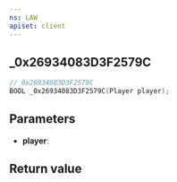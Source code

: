 ```yaml
---
ns: LAW
apiset: client
---
```

## _0x26934083D3F2579C

```c
// 0x26934083D3F2579C
BOOL _0x26934083D3F2579C(Player player);
```


## Parameters
* **player**:

## Return value

